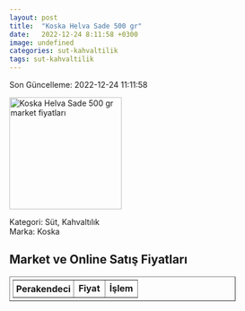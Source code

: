 ```yaml
---
layout: post
title:  "Koska Helva Sade 500 gr"
date:   2022-12-24 8:11:58 +0300
image: undefined
categories: sut-kahvaltilik
tags: sut-kahvaltilik
---
```


Son Güncelleme: 2022-12-24 11:11:58

<img src="undefined" width="200" alt="Koska Helva Sade 500 gr market fiyatları" />

Kategori: Süt, Kahvaltılık
<br />
Marka: Koska

<h2>Market ve Online Satış Fiyatları</h2>

<table border="1" style="padding: 5px;width:80%;">
  <tr>
    <td style="padding: 5px;"><strong>Perakendeci</strong></td>
    <td><strong>Fiyat</strong></td>
    <td><strong>İşlem</strong></td>
  </tr>
  
</table>
